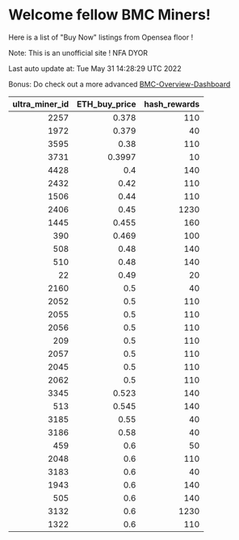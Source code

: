 # Welcome fellow BMC Miners!
Here is a list of "Buy Now" listings from Opensea floor !

Note: This is an unofficial site ! NFA DYOR

Last auto update at: Tue May 31 14:28:29 UTC 2022

Bonus: Do check out a more advanced [BMC-Overview-Dashboard](https://dune.com/defifunk/BMC-Overview-Dashboard)


|   ultra_miner_id |   ETH_buy_price |   hash_rewards |
|-----------------:|----------------:|---------------:|
|             2257 |          0.378  |            110 |
|             1972 |          0.379  |             40 |
|             3595 |          0.38   |            110 |
|             3731 |          0.3997 |             10 |
|             4428 |          0.4    |            140 |
|             2432 |          0.42   |            110 |
|             1506 |          0.44   |            110 |
|             2406 |          0.45   |           1230 |
|             1445 |          0.455  |            160 |
|              390 |          0.469  |            100 |
|              508 |          0.48   |            140 |
|              510 |          0.48   |            140 |
|               22 |          0.49   |             20 |
|             2160 |          0.5    |             40 |
|             2052 |          0.5    |            110 |
|             2055 |          0.5    |            110 |
|             2056 |          0.5    |            110 |
|              209 |          0.5    |            110 |
|             2057 |          0.5    |            110 |
|             2045 |          0.5    |            110 |
|             2062 |          0.5    |            110 |
|             3345 |          0.523  |            140 |
|              513 |          0.545  |            140 |
|             3185 |          0.55   |             40 |
|             3186 |          0.58   |             40 |
|              459 |          0.6    |             50 |
|             2048 |          0.6    |            110 |
|             3183 |          0.6    |             40 |
|             1943 |          0.6    |            140 |
|              505 |          0.6    |            140 |
|             3132 |          0.6    |           1230 |
|             1322 |          0.6    |            110 |